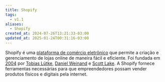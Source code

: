 ```yaml
---
title: Shopify
tags:
  - v1.1
aliases:
  - Shopify
created_at: 2024-07-26T13:21:33-03:00
updated_at: 2025-01-24T00:31:16-03:00
---
```


Shopify é uma [plataforma de comércio eletrônico](content/atomos/2024/07/13/Plataforma_de_comercio_eletronico.md) que permite a criação e gerenciamento de lojas online de maneira fácil e eficiente. Foi fundada em [2004](content/datas/2004.md) por [Tobias Lütke](content/entrada/2024/07/13/Tobias_Lutke.md), [Daniel Weinand](content/entrada/2024/07/13/Daniel_Weinand.md) e [Scott Lake](content/entrada/2024/07/13/Scott_Lake.md). A Shopify fornece ferramentas necessárias para que empreendedores possam vender produtos físicos e digitais pela internet.